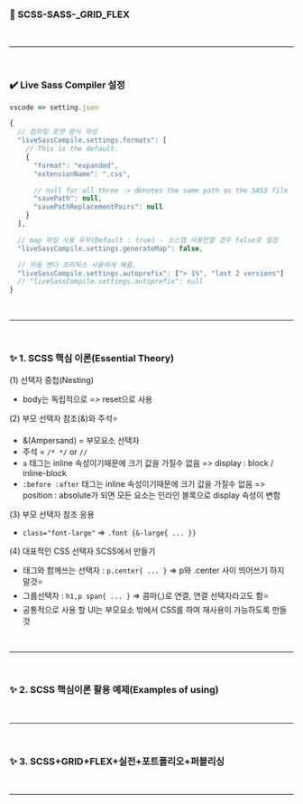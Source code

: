 ### 💫 SCSS-SASS-\_GRID_FLEX

<br />

---

<br />

### ✔️ Live Sass Compiler 설정

```javascript
vscode => setting.json

{
  // 컴파일 포맷 방식 작성
  "liveSassCompile.settings.formats": [
    // This is the default.
    {
      "format": "expanded",
      "extensionName": ".css",

      // null for all three -> denotes the same path as the SASS file
      "savePath": null,
      "savePathReplacementPairs": null
    }
  ],

  // map 파일 사용 유무(Default : true) - 소스맵 사용안할 경우 false로 설정
  "liveSassCompile.settings.generateMap": false,

  // 자동 밴더 프리픽스 사용하게 해줌.
  "liveSassCompile.settings.autoprefix": ["> 1%", "last 2 versions"]
  // "liveSassCompile.settings.autoprefix": null
}
```

<br />

---

<br />

### ✨ 1. SCSS 핵심 이론(Essential Theory)

(1) 선택자 중첩(Nesting)

- body는 독립적으로 => reset으로 사용

(2) 부모 선택자 참조(&)와 주석⭐

- &(Ampersand) = 부모요소 선택자
- 주석 = `/* */` or `//`
- `a` 태그는 inline 속성이기때문에 크기 값을 가질수 없음 => display : block / inline-block
- `:before :after` 태그는 inline 속성이기때문에 크기 값을 가질수 없음 => position : absolute가 되면 모든 요소는 인라인 블록으로 display 속성이 변함

(3) 부모 선택자 참조 응용

- `class="font-large"` => `.font {&-large{ ... }}`

(4) 대표적인 CSS 선택자 SCSS에서 만들기

- 태그와 함께쓰는 선택자 : `p.center{ ... }` => p와 .center 사이 띄어쓰기 하지 말것⭐
- 그룹선택자 : `h1,p span{ ... }` => 콤마(,)로 연결, 연결 선택자라고도 함⭐
- 공통적으로 사용 할 UI는 부모요소 밖에서 CSS를 하여 재사용이 가능하도록 만들것

<br />

---

<br />

### ✨ 2. SCSS 핵심이론 활용 예제(Examples of using)

<br />

---

<br />

### ✨ 3. SCSS+GRID+FLEX+실전+포트폴리오+퍼블리싱

<br />

---

<br />
